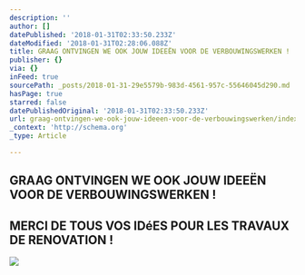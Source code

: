 ```yaml
---
description: ''
author: []
datePublished: '2018-01-31T02:33:50.233Z'
dateModified: '2018-01-31T02:28:06.088Z'
title: GRAAG ONTVINGEN WE OOK JOUW IDEEËN VOOR DE VERBOUWINGSWERKEN !
publisher: {}
via: {}
inFeed: true
sourcePath: _posts/2018-01-31-29e5579b-983d-4561-957c-55646045d290.md
hasPage: true
starred: false
datePublishedOriginal: '2018-01-31T02:33:50.233Z'
url: graag-ontvingen-we-ook-jouw-ideeen-voor-de-verbouwingswerken/index.html
_context: 'http://schema.org'
_type: Article

---
```

## GRAAG ONTVINGEN WE OOK JOUW IDEEËN VOOR DE VERBOUWINGSWERKEN !

## MERCI DE TOUS VOS IDéES POUR LES TRAVAUX DE RENOVATION !
![](https://the-grid-user-content.s3-us-west-2.amazonaws.com/5e78fe9d-bb56-429c-bd81-6d7067bff88a.jpg)